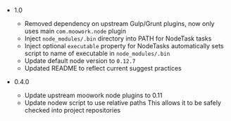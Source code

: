 * 1.0
    - Removed dependency on upstream Gulp/Grunt plugins, now only uses main `com.moowork.node` plugin
    - Inject `node_modules/.bin` directory into PATH for NodeTask tasks
    - Inject optional `executable` property for NodeTasks
      automatically sets script to name of executable in `node_modules/.bin`
    - Update default node version to `0.12.7`
    - Updated README to reflect current suggest practices

* 0.4.0
    - Update upstream moowork node plugins to 0.11
    - Update nodew script to use relative paths
      This allows it to be safely checked into project repositories
